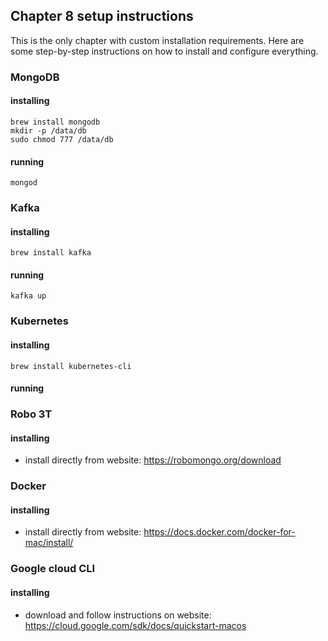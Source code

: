 ## Chapter 8 setup instructions

This is the only chapter with custom installation requirements. Here are some step-by-step instructions on how to install and configure everything.

### MongoDB 
#### installing 
```
brew install mongodb
mkdir -p /data/db
sudo chmod 777 /data/db
```
#### running
```
mongod
```

### Kafka
#### installing
```
brew install kafka
```
#### running 
```
kafka up
```

### Kubernetes
#### installing 
```
brew install kubernetes-cli
```
#### running 

### Robo 3T 
#### installing 
* install directly from website: https://robomongo.org/download

### Docker 
#### installing 
* install directly from website: https://docs.docker.com/docker-for-mac/install/

### Google cloud CLI 
#### installing 
* download and follow instructions on website: https://cloud.google.com/sdk/docs/quickstart-macos
